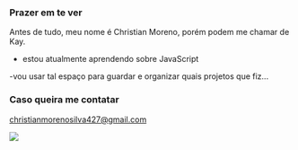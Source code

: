 ### Prazer em te ver

Antes de tudo, meu nome é Christian Moreno, porém podem me chamar de Kay. 

- estou atualmente aprendendo sobre JavaScript

-vou usar tal espaço para guardar e organizar quais projetos que fiz...

### Caso queira me contatar

christianmorenosilva427@gmail.com

![](https://tenor.com/buJtY8Txw9Z.gif)
